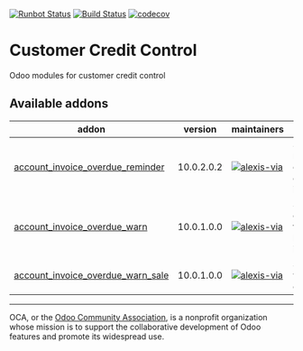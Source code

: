 [![Runbot Status](https://runbot.odoo-community.org/runbot/badge/flat/262/10.0.svg)](https://runbot.odoo-community.org/runbot/repo/github-com-oca-credit-control-262)
[![Build Status](https://travis-ci.com/OCA/credit-control.svg?branch=10.0)](https://travis-ci.com/OCA/credit-control)
[![codecov](https://codecov.io/gh/OCA/credit-control/branch/10.0/graph/badge.svg)](https://codecov.io/gh/OCA/credit-control)

# Customer Credit Control

Odoo modules for customer credit control

<!-- prettier-ignore-start -->
[//]: # (addons)

Available addons
----------------
addon | version | maintainers | summary
--- | --- | --- | ---
[account_invoice_overdue_reminder](account_invoice_overdue_reminder/) | 10.0.2.0.2 | [![alexis-via](https://github.com/alexis-via.png?size=30px)](https://github.com/alexis-via) | Simple mail/letter/phone overdue customer invoice reminder
[account_invoice_overdue_warn](account_invoice_overdue_warn/) | 10.0.1.0.0 | [![alexis-via](https://github.com/alexis-via.png?size=30px)](https://github.com/alexis-via) | Show warning on customer form view if it has overdue invoices
[account_invoice_overdue_warn_sale](account_invoice_overdue_warn_sale/) | 10.0.1.0.0 | [![alexis-via](https://github.com/alexis-via.png?size=30px)](https://github.com/alexis-via) | Show overdue warning on sale order form view

[//]: # (end addons)
<!-- prettier-ignore-end -->

----

OCA, or the [Odoo Community Association](http://odoo-community.org/), is a nonprofit organization whose
mission is to support the collaborative development of Odoo features and
promote its widespread use.
